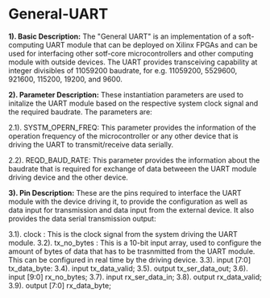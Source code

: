 # General-UART
**1). Basic Description:** The "General UART" is an implementation of a soft-computing UART module that can be deployed on Xilinx FPGAs and can be used for interfacing other sotf-core microcontrollers and other computing module with outside devices. The UART provides transceiving capability at integer divisibles of 11059200 baudrate, for e.g. 11059200, 5529600, 921600, 115200, 19200, and 9600.

**2). Parameter Description:** These instantiation parameters are used to initalize the UART module based on the respective system clock signal and the required baudrate. The parameters are:

2.1). SYSTM_OPERN_FREQ: This parameter provides the information of the operation frequency of the microcontroller or any other device that is driving the UART to transmit/receive data serially.

2.2). REQD_BAUD_RATE: This parameter provides the information about the baudrate that is required for exchange of data betweeen the UART module driving device and the other device.

**3). Pin Description:** These are the pins required to interface the UART module with the device driving it, to provide the configuration as well as data input for transmission and data input from the external device. It also provides the data serial transmission output:

3.1). clock       :   This is the clock signal from the system driving the UART module.
3.2). tx_no_bytes :   This is a 10-bit input array, used to configure the amount of bytes of data that has to be trasnmitted from the UART module. This can                     be configured in real time by the driving device.
3.3). input  [7:0] tx_data_byte: 
3.4). input        tx_data_valid;
3.5). output       tx_ser_data_out;
3.6). input  [9:0] rx_no_bytes;
3.7). input        rx_ser_data_in;
3.8). output       rx_data_valid;
3.9). output [7:0] rx_data_byte;
    
